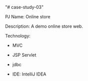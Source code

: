 "# case-study-03" 

PJ Name: Online store 

Description: A demo online store web.

Technology:

- MVC

- JSP Servlet

- jdbc

- IDE: IntelliJ IDEA
